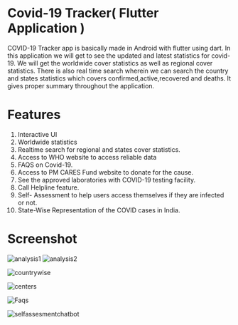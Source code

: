 # Covid-19 Tracker( Flutter Application )

COVID-19 Tracker app is basically made in Android with flutter using dart. In this application we will
get to see the updated and latest statistics for covid-19. We will get the worldwide cover statistics as
well as regional cover statistics. There is also real time search wherein we can search the country and states
statistics which covers confirmed,active,recovered and deaths. It gives proper summary throughout the application.

# Features
1. Interactive UI
2. Worldwide statistics
3. Realtime search for regional and states cover statistics.
4. Access to WHO website to access reliable data
5. FAQS on Covid-19.
6. Access to PM CARES Fund website to donate for the cause.
7. See the approved laboratories with COVID-19 testing facility.
8. Call Helpline feature.
9. Self- Assessment to help users access themselves if they are infected or not.
10. State-Wise Representation of the COVID cases in India.

# Screenshot


![analysis1](https://user-images.githubusercontent.com/62640723/88476949-d58c4480-cf59-11ea-8156-3bfc217966b4.JPG) ![analysis2](https://user-images.githubusercontent.com/62640723/88476992-0a989700-cf5a-11ea-81ae-02510a6b9ae1.JPG)



![countrywise](https://user-images.githubusercontent.com/62640723/88476997-1a17e000-cf5a-11ea-99f0-6d263d3f058a.jpeg)

![centers](https://user-images.githubusercontent.com/62640723/88477005-23a14800-cf5a-11ea-906d-cd606a473860.jpeg)

![Faqs](https://user-images.githubusercontent.com/62640723/88477012-2b60ec80-cf5a-11ea-88e7-1c9c3c1a79b0.jpeg)

![selfassesmentchatbot](https://user-images.githubusercontent.com/62640723/88477113-0ae56200-cf5b-11ea-83a7-e90541dbe85f.gif)




